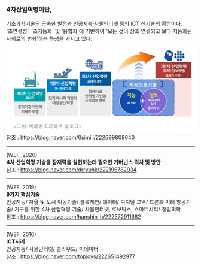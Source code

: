 ### 4차산업혁명이란,   
기초과학기술의 급속한 발전과 인공지능·사물인터넷 등의 ICT 신기술의 확산이다.    
'초연결성', '초지능화' 및 '융합화'에 기반하여 '모든 것이 상호 연결되고 보다 지능화된 사회로의 변화'하는 특성을 가지고 있다.    
![미래창조과학부](https://github.com/EGEG1212/ICTBlockchain/blob/main/220504/20220504-4.PNG)
참조 : <https://blog.naver.com/0simiii/222699808640>

---

(WEF, 2020)     
**4차 산업혁명 기술을 잠재력을 실현하는데 필요한 거버넌스 격차 및 방안**     
참조 : <https://blog.naver.com/drryuhk/222196782934>

---

(WEF, 2019)     
**9가지 핵심기술**     
인공지능/ 자율 및 도시 이동기술/ 블록체인/ 데이터/ 디지털 교역/ 드론과 미래 항공기술/ 지구를 위한 4차 산업혁명 기술/ 사물인터넷, 로보틱스, 스마트시티/ 정밀의학     
참조 : <https://blog.naver.com/hanshin_h/222572911682>

---

(WEF, 2016)     
**ICT사례**          
인공지능/ 사물인터넷/ 클라우드/ 빅데이터        
참조 : <https://blog.naver.com/topjoys/222651492977>

